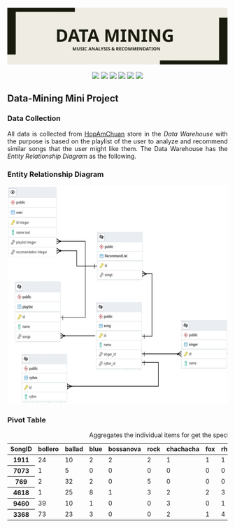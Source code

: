 <p align="center">
    <img src=".github/logo.svg?sanitize=true" />
</p>

<p align="center"> 
    <img src="https://img.shields.io/github/license/tquangsdh20/data-mining"> <img src = "https://img.shields.io/github/issues/tquangsdh20/data-mining"> <img src = "https://img.shields.io/pypi/pyversions/memrise"> <img src="https://img.shields.io/pypi/implementation/memrise"> <img src="https://img.shields.io/github/languages/count/tquangsdh20/data-mining"> <img src="https://img.shields.io/github/last-commit/tquangsdh20/data-mining">
</p>

## Data-Mining Mini Project

### Data Collection

<div align="justify">
All data is collected from <a href="https://hopamchuan.com">HopAmChuan</a> store in the <i>Data Warehouse</i> with the purpose is based on the playlist of the user to analyze and recommend similar songs that the user might like them. The Data Warehouse has the <i>Entity Relationship Diagram</i> as the following.  </div>

### Entity Relationship Diagram

<p align="center">
<img src=".github/ERD.svg?sanitize=true" height="500" width="800">
</p>

### Pivot Table

<table class="dataframe">
<caption>Aggregates the individual items for get the specific table relative to the specific user</caption>
<thead>
	<tr><th>SongID</th><th scope=col>bollero</th><th scope=col>ballad</th><th scope=col>blue</th><th scope=col>bossanova</th><th scope=col>rock</th><th scope=col>chachacha</th><th scope=col>fox</th><th scope=col>rhumba</th><th scope=col>boston</th><th scope=col>disco</th><th scope=col>pop</th><th scope=col>slow</th><th scope=col>slowrock</th><th scope=col>tango</th><th scope=col>valse</th></tr>
</thead>
<tbody>
	<tr><th scope=row>1911</th><td>24</td><td>10</td><td>2</td><td>2</td><td>2</td><td>1</td><td>1</td><td>1</td><td>0</td><td>0</td><td>0</td><td> 0</td><td> 0</td><td>0</td><td> 0</td></tr>
	<tr><th scope=row>7073</th><td> 1</td><td> 5</td><td>0</td><td>0</td><td>0</td><td>0</td><td>0</td><td>0</td><td>0</td><td>0</td><td>0</td><td> 0</td><td> 4</td><td>0</td><td> 0</td></tr>
	<tr><th scope=row>769</th><td> 2</td><td>32</td><td>2</td><td>0</td><td>5</td><td>0</td><td>0</td><td>0</td><td>1</td><td>1</td><td>0</td><td> 9</td><td>57</td><td>0</td><td> 0</td></tr>
	<tr><th scope=row>4618</th><td> 1</td><td>25</td><td>8</td><td>1</td><td>3</td><td>2</td><td>2</td><td>3</td><td>0</td><td>0</td><td>4</td><td>74</td><td>11</td><td>6</td><td>14</td></tr>
	<tr><th scope=row>9460</th><td>39</td><td>10</td><td>1</td><td>0</td><td>0</td><td>3</td><td>0</td><td>1</td><td>3</td><td>1</td><td>0</td><td> 2</td><td>10</td><td>0</td><td> 0</td></tr>
	<tr><th scope=row>3368</th><td>73</td><td>23</td><td>3</td><td>0</td><td>0</td><td>2</td><td>1</td><td>4</td><td>3</td><td>7</td><td>1</td><td>13</td><td> 2</td><td>1</td><td> 0</td></tr>
</tbody>
</table>
